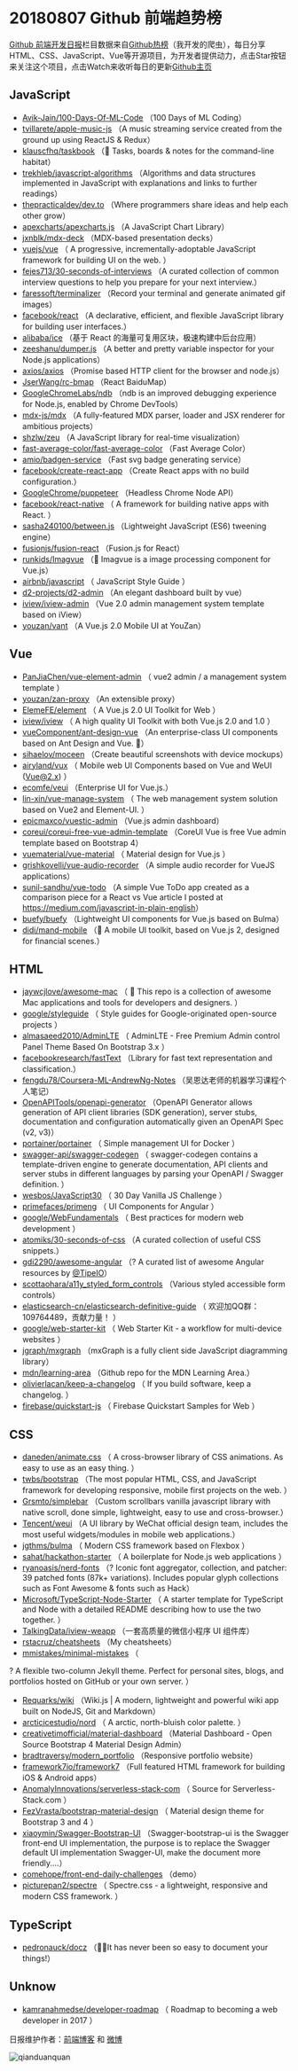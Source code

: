 # 20180807 Github 前端趋势榜

[Github 前端开发日报](http://caibaojian.com/c/news)栏目数据来自[Github热榜](http://news.caibaojian.com/)（我开发的爬虫），每日分享HTML、CSS、JavaScript、Vue等开源项目，为开发者提供动力，点击Star按钮来关注这个项目，点击Watch来收听每日的更新[Github主页](https://github.com/kujian/githubTrending)
## JavaScript

* [Avik-Jain/100-Days-Of-ML-Code](https://github.com/Avik-Jain/100-Days-Of-ML-Code) （100 Days of ML Coding）
* [tvillarete/apple-music-js](https://github.com/tvillarete/apple-music-js) （A music streaming service created from the ground up using ReactJS &amp; Redux）
* [klauscfhq/taskbook](https://github.com/klauscfhq/taskbook) （📓 Tasks, boards &amp; notes for the command-line habitat）
* [trekhleb/javascript-algorithms](https://github.com/trekhleb/javascript-algorithms) （Algorithms and data structures implemented in JavaScript with explanations and links to further readings）
* [thepracticaldev/dev.to](https://github.com/thepracticaldev/dev.to) （Where programmers share ideas and help each other grow）
* [apexcharts/apexcharts.js](https://github.com/apexcharts/apexcharts.js) （A JavaScript Chart Library）
* [jxnblk/mdx-deck](https://github.com/jxnblk/mdx-deck) （MDX-based presentation decks）
* [vuejs/vue](https://github.com/vuejs/vue) （
        A progressive, incrementally-adoptable JavaScript framework for building UI on the web.
      ）
* [fejes713/30-seconds-of-interviews](https://github.com/fejes713/30-seconds-of-interviews) （A curated collection of common interview questions to help you prepare for your next interview.）
* [faressoft/terminalizer](https://github.com/faressoft/terminalizer) （Record your terminal and generate animated gif images）
* [facebook/react](https://github.com/facebook/react) （A declarative, efficient, and flexible JavaScript library for building user interfaces.）
* [alibaba/ice](https://github.com/alibaba/ice) （基于 React 的海量可复用区块，极速构建中后台应用）
* [zeeshanu/dumper.js](https://github.com/zeeshanu/dumper.js) （A better and pretty variable inspector for your Node.js applications）
* [axios/axios](https://github.com/axios/axios) （Promise based HTTP client for the browser and node.js）
* [JserWang/rc-bmap](https://github.com/JserWang/rc-bmap) （React BaiduMap）
* [GoogleChromeLabs/ndb](https://github.com/GoogleChromeLabs/ndb) （ndb is an improved debugging experience for Node.js, enabled by Chrome DevTools）
* [mdx-js/mdx](https://github.com/mdx-js/mdx) （A fully-featured MDX parser, loader and JSX renderer for ambitious projects）
* [shzlw/zeu](https://github.com/shzlw/zeu) （A JavaScript library for real-time visualization）
* [fast-average-color/fast-average-color](https://github.com/fast-average-color/fast-average-color) （Fast Average Color）
* [amio/badgen-service](https://github.com/amio/badgen-service) （Fast svg badge generating service）
* [facebook/create-react-app](https://github.com/facebook/create-react-app) （Create React apps with no build configuration.）
* [GoogleChrome/puppeteer](https://github.com/GoogleChrome/puppeteer) （Headless Chrome Node API）
* [facebook/react-native](https://github.com/facebook/react) （
        A framework for building native apps with React.
      ）
* [sasha240100/between.js](https://github.com/sasha240100/between.js) （Lightweight JavaScript (ES6) tweening engine）
* [fusionjs/fusion-react](https://github.com/fusionjs/fusion-react) （Fusion.js for React）
* [runkids/Imagvue](https://github.com/runkids/Imagvue) （🎑 Imagvue is a image processing component for Vue.js）
* [airbnb/javascript](https://github.com/airbnb/javascript) （
        JavaScript Style Guide
      ）
* [d2-projects/d2-admin](https://github.com/d2-projects/d2-admin) （An elegant dashboard built by vue）
* [iview/iview-admin](https://github.com/iview/iview-admin) （Vue 2.0 admin management system template based on iView）
* [youzan/vant](https://github.com/youzan/vant) （A Vue.js 2.0 Mobile UI at YouZan）

## Vue

* [PanJiaChen/vue-element-admin](https://github.com/PanJiaChen/vue-element-admin) （
        vue2 admin / a management system template
      ）
* [youzan/zan-proxy](https://github.com/youzan/zan-proxy) （An extensible proxy）
* [ElemeFE/element](https://github.com/ElemeFE/element) （
        A Vue.js 2.0 UI Toolkit for Web
      ）
* [iview/iview](https://github.com/iview/iview) （
        A high quality UI Toolkit with both Vue.js 2.0 and 1.0
      ）
* [vueComponent/ant-design-vue](https://github.com/vueComponent/ant-design-vue) （An enterprise-class UI components based on Ant Design and Vue. 🐜）
* [sihaelov/moceen](https://github.com/sihaelov/moceen) （Create beautiful screenshots with device mockups）
* [airyland/vux](https://github.com/airyland/vux) （
        Mobile web UI Components based on Vue and WeUI (Vue@2.x)
      ）
* [ecomfe/veui](https://github.com/ecomfe/veui) （Enterprise UI for Vue.js.）
* [lin-xin/vue-manage-system](https://github.com/lin-xin/vue-manage-system) （
        The web management system solution based on Vue2 and Element-UI.
      ）
* [epicmaxco/vuestic-admin](https://github.com/epicmaxco/vuestic-admin) （Vue.js admin dashboard）
* [coreui/coreui-free-vue-admin-template](https://github.com/coreui/coreui-free-vue-admin-template) （CoreUI Vue is free Vue admin template based on Bootstrap 4）
* [vuematerial/vue-material](https://github.com/vuematerial/vue-material) （
        Material design for Vue.js
      ）
* [grishkovelli/vue-audio-recorder](https://github.com/grishkovelli/vue-audio-recorder) （A simple audio recorder for VueJS applications）
* [sunil-sandhu/vue-todo](https://github.com/sunil-sandhu/vue-todo) （A simple Vue ToDo app created as a comparison piece for a React vs Vue article I posted at <a href="https://medium.com/javascript-in-plain-english" rel="nofollow">https://medium.com/javascript-in-plain-english</a>）
* [buefy/buefy](https://github.com/buefy/buefy) （Lightweight UI components for Vue.js based on Bulma）
* [didi/mand-mobile](https://github.com/didi/mand-mobile) （🔮 A mobile UI toolkit, based on Vue.js 2, designed for financial scenes.）

## HTML

* [jaywcjlove/awesome-mac](https://github.com/jaywcjlove/awesome-mac) （
         This repo is a collection of awesome Mac applications and tools for developers and designers.
      ）
* [google/styleguide](https://github.com/google/styleguide) （
        Style guides for Google-originated open-source projects
      ）
* [almasaeed2010/AdminLTE](https://github.com/almasaeed2010/AdminLTE) （
        AdminLTE - Free Premium Admin control Panel Theme Based On Bootstrap 3.x
      ）
* [facebookresearch/fastText](https://github.com/facebookresearch/fastText) （Library for fast text representation and classification.）
* [fengdu78/Coursera-ML-AndrewNg-Notes](https://github.com/fengdu78/Coursera-ML-AndrewNg-Notes) （吴恩达老师的机器学习课程个人笔记）
* [OpenAPITools/openapi-generator](https://github.com/OpenAPITools/openapi-generator) （OpenAPI Generator allows generation of API client libraries (SDK generation), server stubs, documentation and configuration automatically given an OpenAPI Spec (v2, v3)）
* [portainer/portainer](https://github.com/portainer/portainer) （
        Simple management UI for Docker
      ）
* [swagger-api/swagger-codegen](https://github.com/swagger-api/swagger-codegen) （
        swagger-codegen contains a template-driven engine to generate documentation, API clients and server stubs in different languages by parsing your OpenAPI / Swagger definition.
      ）
* [wesbos/JavaScript30](https://github.com/wesbos/JavaScript30) （
        30 Day Vanilla JS Challenge
      ）
* [primefaces/primeng](https://github.com/primefaces/primeng) （
        UI Components for Angular
      ）
* [google/WebFundamentals](https://github.com/google/WebFundamentals) （
        Best practices for modern web development
      ）
* [atomiks/30-seconds-of-css](https://github.com/atomiks/30-seconds-of-css) （A curated collection of useful CSS snippets.）
* [gdi2290/awesome-angular](https://github.com/gdi2290/awesome-angular) （? A curated list of awesome Angular resources by <a href="https://github.com/TipeIO" class="user-mention">@TipeIO</a>）
* [scottaohara/a11y_styled_form_controls](https://github.com/scottaohara/a11y_styled_form_controls) （Various styled accessible form controls）
* [elasticsearch-cn/elasticsearch-definitive-guide](https://github.com/elasticsearch-cn/elasticsearch-definitive-guide) （
        欢迎加QQ群：109764489，贡献力量！
      ）
* [google/web-starter-kit](https://github.com/google/web-starter-kit) （
        Web Starter Kit - a workflow for multi-device websites
      ）
* [jgraph/mxgraph](https://github.com/jgraph/mxgraph) （mxGraph is a fully client side JavaScript diagramming library）
* [mdn/learning-area](https://github.com/mdn/learning-area) （Github repo for the MDN Learning Area.）
* [olivierlacan/keep-a-changelog](https://github.com/olivierlacan/keep-a-changelog) （
        If you build software, keep a changelog.
      ）
* [firebase/quickstart-js](https://github.com/firebase/quickstart-js) （
        Firebase Quickstart Samples for Web
      ）

## CSS

* [daneden/animate.css](https://github.com/daneden/animate.css) （
        A cross-browser library of CSS animations. As easy to use as an easy thing.
      ）
* [twbs/bootstrap](https://github.com/twbs/bootstrap) （The most popular HTML, CSS, and JavaScript framework for developing responsive, mobile first projects on the web.
      ）
* [Grsmto/simplebar](https://github.com/Grsmto/simplebar) （Custom scrollbars vanilla javascript library with native scroll, done simple, lightweight, easy to use and cross-browser.）
* [Tencent/weui](https://github.com/Tencent/weui) （A UI library by WeChat official design team, includes the most useful widgets/modules in mobile web applications.）
* [jgthms/bulma](https://github.com/jgthms/bulma) （
        Modern CSS framework based on Flexbox
      ）
* [sahat/hackathon-starter](https://github.com/sahat/hackathon-starter) （
        A boilerplate for Node.js web applications
      ）
* [ryanoasis/nerd-fonts](https://github.com/ryanoasis/nerd-fonts) （? Iconic font aggregator, collection, and patcher: 39 patched fonts (87k+ variations). Includes popular glyph collections such as Font Awesome &amp; fonts such as Hack）
* [Microsoft/TypeScript-Node-Starter](https://github.com/Microsoft/TypeScript-Node-Starter) （
        A starter template for TypeScript and Node with a detailed README describing how to use the two together.
      ）
* [TalkingData/iview-weapp](https://github.com/TalkingData/iview-weapp) （一套高质量的微信小程序 UI 组件库）
* [rstacruz/cheatsheets](https://github.com/rstacruz/cheatsheets) （My cheatsheets）
* [mmistakes/minimal-mistakes](https://github.com/mmistakes/minimal-mistakes) （
        
? A flexible two-column Jekyll theme. Perfect for personal sites, blogs, and portfolios hosted on GitHub or your own server.
      ）
* [Requarks/wiki](https://github.com/Requarks/wiki) （Wiki.js | A modern, lightweight and powerful wiki app built on NodeJS, Git and Markdown）
* [arcticicestudio/nord](https://github.com/arcticicestudio/nord) （
        A arctic, north-bluish color palette.
      ）
* [creativetimofficial/material-dashboard](https://github.com/creativetimofficial/material-dashboard) （Material Dashboard - Open Source Bootstrap 4 Material Design Admin）
* [bradtraversy/modern_portfolio](https://github.com/bradtraversy/modern_portfolio) （Responsive portfolio website）
* [framework7io/framework7](https://github.com/framework7io/framework7) （Full featured HTML framework for building iOS &amp; Android apps）
* [AnomalyInnovations/serverless-stack-com](https://github.com/AnomalyInnovations/serverless-stack-com) （
        Source for Serverless-Stack.com
      ）
* [FezVrasta/bootstrap-material-design](https://github.com/FezVrasta/bootstrap-material-design) （
        Material design theme for Bootstrap 3 and 4
      ）
* [xiaoymin/Swagger-Bootstrap-UI](https://github.com/xiaoymin/Swagger-Bootstrap-UI) （Swagger-bootstrap-ui is the Swagger front-end UI implementation, the purpose is to replace the Swagger default UI implementation Swagger-UI, make the document more friendly....）
* [comehope/front-end-daily-challenges](https://github.com/comehope/front-end-daily-challenges) （demo）
* [picturepan2/spectre](https://github.com/picturepan2/spectre) （
        Spectre.css - a lightweight, responsive and modern CSS framework.
      ）

## TypeScript

* [pedronauck/docz](https://github.com/pedronauck/docz) （✍🏻It has never been so easy to document your things!）

## Unknow

* [kamranahmedse/developer-roadmap](https://github.com/kamranahmedse/developer-roadmap) （
        Roadmap to becoming a web developer in 2017
      ）


日报维护作者：[前端博客](http://caibaojian.com/) 和 [微博](http://caibaojian.com/go/weibo)

![qianduanquan](https://user-images.githubusercontent.com/3055447/38468989-651132ac-3b80-11e8-8e6b-15122322a9d7.png)